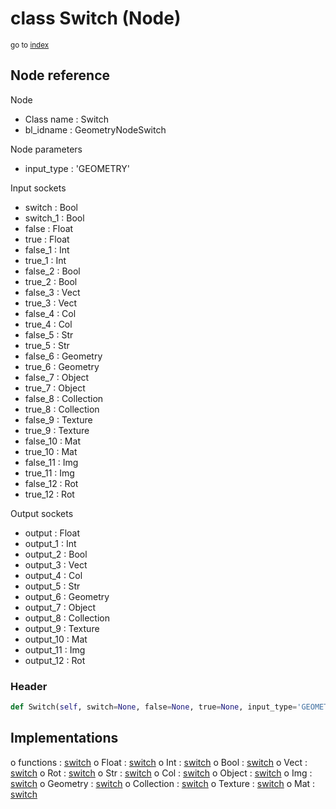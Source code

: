 # class Switch (Node)

<sub>go to [index](/docs/index.md)</sub>

## Node reference

Node
 - Class name : Switch
 - bl_idname : GeometryNodeSwitch

Node parameters
 - input_type : 'GEOMETRY'

Input sockets
 - switch : Bool
 - switch_1 : Bool
 - false : Float
 - true : Float
 - false_1 : Int
 - true_1 : Int
 - false_2 : Bool
 - true_2 : Bool
 - false_3 : Vect
 - true_3 : Vect
 - false_4 : Col
 - true_4 : Col
 - false_5 : Str
 - true_5 : Str
 - false_6 : Geometry
 - true_6 : Geometry
 - false_7 : Object
 - true_7 : Object
 - false_8 : Collection
 - true_8 : Collection
 - false_9 : Texture
 - true_9 : Texture
 - false_10 : Mat
 - true_10 : Mat
 - false_11 : Img
 - true_11 : Img
 - false_12 : Rot
 - true_12 : Rot

Output sockets
 - output : Float
 - output_1 : Int
 - output_2 : Bool
 - output_3 : Vect
 - output_4 : Col
 - output_5 : Str
 - output_6 : Geometry
 - output_7 : Object
 - output_8 : Collection
 - output_9 : Texture
 - output_10 : Mat
 - output_11 : Img
 - output_12 : Rot

### Header

``` python
def Switch(self, switch=None, false=None, true=None, input_type='GEOMETRY', node_label=None, node_color=None):
```

## Implementations

o functions : [switch](/docs/GeoNodes_classes/switch.md)
o Float : [switch](/docs/GeoNodes_classes/switch.md) 
o Int : [switch](/docs/GeoNodes_classes/switch.md) 
o Bool : [switch](/docs/GeoNodes_classes/switch.md) 
o Vect : [switch](/docs/GeoNodes_classes/switch.md) 
o Rot : [switch](/docs/GeoNodes_classes/switch.md) 
o Str : [switch](/docs/GeoNodes_classes/switch.md) 
o Col : [switch](/docs/GeoNodes_classes/switch.md) 
o Object : [switch](/docs/GeoNodes_classes/switch.md) 
o Img : [switch](/docs/GeoNodes_classes/switch.md) 
o Geometry : [switch](/docs/GeoNodes_classes/switch.md) 
o Collection : [switch](/docs/GeoNodes_classes/switch.md) 
o Texture : [switch](/docs/GeoNodes_classes/switch.md) 
o Mat : [switch](/docs/GeoNodes_classes/switch.md) 

